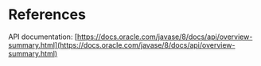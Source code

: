 # References

API documentation: [https://docs.oracle.com/javase/8/docs/api/overview-summary.html](https://docs.oracle.com/javase/8/docs/api/overview-summary.html)
